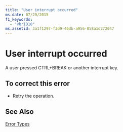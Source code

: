 ```yaml
---
title: "User interrupt occurred"
ms.date: 07/20/2015
f1_keywords: 
  - "vbrID18"
ms.assetid: 3a1f1297-f3d9-46db-a956-058a1d272047
---
```

# User interrupt occurred
A user pressed CTRL+BREAK or another interrupt key.  
  
## To correct this error  
  
-   Retry the operation.  
  
## See Also  
 [Error Types](../../visual-basic/programming-guide/language-features/error-types.md)
